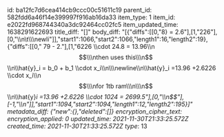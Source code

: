 id: ba12fc7d6cea414cb9ccc00c51611c19
parent_id: 582fdd6a46f14e399997f916ab16da33
item_type: 1
item_id: e2022fd968744340a3dc92464cc02fc5
item_updated_time: 1638291622693
title_diff: "[]"
body_diff: "[{\"diffs\":[[0,\"8} = 2.6\"],[1,\"226\"],[0,\"\\\n\\t\\\\\newli\"]],\"start1\":1066,\"start2\":1066,\"length1\":16,\"length2\":19},{\"diffs\":[[0,\" 79 - 2.\"],[1,\"6226 \\\\cdot 24.8 = 13.96\\\n$$\\\nthen uses this\\\n$$\\\n\\\\hat{y}_i = b_0 + b_1 \\\\cdot x_i\\\n\\\\\newline\\\n\\\\hat{y}_i =13.96 +2.6226 \\\\cdot x_i\\\n$$\\\nfor 1tb ram\\\n\\\n$$\\\n\\\\hat{y}_i =13.96 +2.6226 \\\\cdot 1024 = 2699.5\"],[0,\"\\\n$$\"],[-1,\"\\\n\"]],\"start1\":1094,\"start2\":1094,\"length1\":12,\"length2\":195}]"
metadata_diff: {"new":{},"deleted":[]}
encryption_cipher_text: 
encryption_applied: 0
updated_time: 2021-11-30T21:33:25.572Z
created_time: 2021-11-30T21:33:25.572Z
type_: 13
